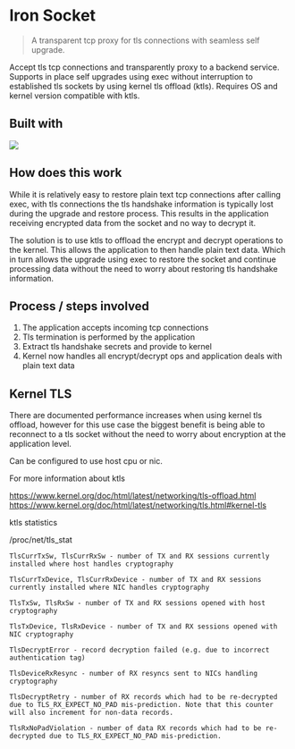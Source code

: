 # Iron Socket
> A transparent tcp proxy for tls connections with seamless self upgrade. 

Accept tls tcp connections and transparently proxy to a backend service. 
Supports in place self upgrades using exec without interruption to established tls sockets by using kernel tls offload (ktls).
Requires OS and kernel version compatible with ktls.


## Built with
<img src="https://img.shields.io/badge/Rust-FFF?style=for-the-badge&logo=rust&logoColor=black" /> 

## How does this work

While it is relatively easy to restore plain text tcp connections after calling exec, with tls connections the tls handshake information is typically lost during the upgrade and restore process. 
This results in the application receiving encrypted data from the socket and no way to decrypt it.

The solution is to use ktls to offload the encrypt and decrypt operations to the kernel. This allows the application to then handle plain text data. 
Which in turn allows the upgrade using exec to restore the socket and continue processing data without the need to worry about restoring tls handshake information.

## Process / steps involved

1. The application accepts incoming tcp connections
2. Tls termination is performed by the application
3. Extract tls handshake secrets and provide to kernel
4. Kernel now handles all encrypt/decrypt ops and application deals with plain text data

## Kernel TLS

There are documented performance increases when using kernel tls offload, however for this use case the biggest benefit is being able to reconnect to a tls socket without the need to worry about encryption at the application level.

Can be configured to use host cpu or nic.

For more information about ktls

https://www.kernel.org/doc/html/latest/networking/tls-offload.html
https://www.kernel.org/doc/html/latest/networking/tls.html#kernel-tls

ktls statistics

/proc/net/tls_stat



    TlsCurrTxSw, TlsCurrRxSw - number of TX and RX sessions currently installed where host handles cryptography

    TlsCurrTxDevice, TlsCurrRxDevice - number of TX and RX sessions currently installed where NIC handles cryptography

    TlsTxSw, TlsRxSw - number of TX and RX sessions opened with host cryptography

    TlsTxDevice, TlsRxDevice - number of TX and RX sessions opened with NIC cryptography

    TlsDecryptError - record decryption failed (e.g. due to incorrect authentication tag)

    TlsDeviceRxResync - number of RX resyncs sent to NICs handling cryptography

    TlsDecryptRetry - number of RX records which had to be re-decrypted due to TLS_RX_EXPECT_NO_PAD mis-prediction. Note that this counter will also increment for non-data records.

    TlsRxNoPadViolation - number of data RX records which had to be re-decrypted due to TLS_RX_EXPECT_NO_PAD mis-prediction.

